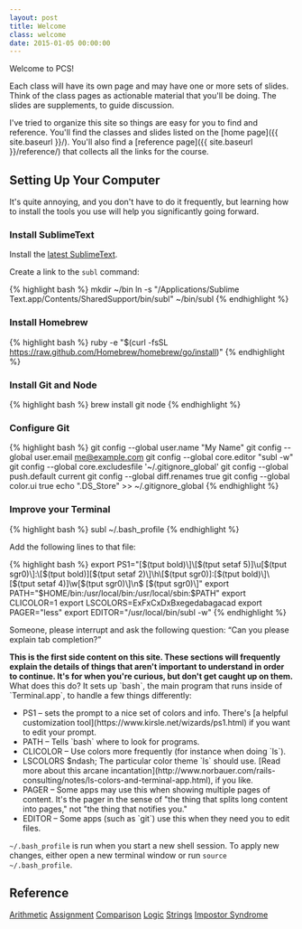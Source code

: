 ```yaml
---
layout: post
title: Welcome
class: welcome
date: 2015-01-05 00:00:00
---
```


Welcome to PCS!

Each class will have its own page and may have one or more sets of slides. Think of the class pages as actionable material that you'll be doing. The slides are supplements, to guide discussion.

I've tried to organize this site so things are easy for you to find and reference. You'll find the classes and slides listed on the [home page]({{ site.baseurl }}/). You'll also find a [reference page]({{ site.baseurl }}/reference/) that collects all the links for the course.

## Setting Up Your Computer

It's quite annoying, and you don't have to do it frequently, but learning how to install the tools you use will help you significantly going forward.

### Install SublimeText

Install the [latest SublimeText](http://www.sublimetext.com/3).

Create a link to the `subl` command:

{% highlight bash %}
mkdir ~/bin
ln -s "/Applications/Sublime Text.app/Contents/SharedSupport/bin/subl" ~/bin/subl
{% endhighlight %}

### Install Homebrew

{% highlight bash %}
ruby -e "$(curl -fsSL https://raw.github.com/Homebrew/homebrew/go/install)"
{% endhighlight %}

### Install Git and Node

{% highlight bash %}
brew install git node
{% endhighlight %}

### Configure Git

{% highlight bash %}
git config --global user.name "My Name"
git config --global user.email me@example.com
git config --global core.editor "subl -w"
git config --global core.excludesfile '~/.gitignore_global'
git config --global push.default current
git config --global diff.renames true
git config --global color.ui true
echo ".DS_Store" >> ~/.gitignore_global
{% endhighlight %}

### Improve your Terminal

{% highlight bash %}
subl ~/.bash_profile
{% endhighlight %}

Add the following lines to that file:

{% highlight bash %}
export PS1="\[$(tput bold)\]\[$(tput setaf 5)\]\u\[$(tput sgr0)\]:\[$(tput bold)\]\[$(tput setaf 2)\]\h\[$(tput sgr0)\]:\[$(tput bold)\]\[$(tput setaf 4)\]\w\[$(tput sgr0)\]\n$ \[$(tput sgr0)\]"
export PATH="$HOME/bin:/usr/local/bin:/usr/local/sbin:$PATH"
export CLICOLOR=1
export LSCOLORS=ExFxCxDxBxegedabagacad
export PAGER="less"
export EDITOR="/usr/local/bin/subl -w"
{% endhighlight %}

Someone, please interrupt and ask the following question:
<q>Can you please explain tab completion?</q>

<aside>
  <strong>
    This is the first side content on this site. These sections will frequently explain the details of things that
    aren't important to understand in order to continue. It's for when you're curious, but don't get caught up on
    them.
  </strong>
  What does this do? It sets up `bash`, the main program that runs inside of `Terminal.app`, to handle a few things differently:
  <ul>
    <li>PS1 &ndash; sets the prompt to a nice set of colors and info. There's [a helpful customization tool](https://www.kirsle.net/wizards/ps1.html) if you want to edit your prompt.</li>
    <li>PATH &ndash; Tells `bash` where to look for programs.</li>
    <li>CLICOLOR &ndash; Use colors more frequently (for instance when doing `ls`).</li>
    <li>LSCOLORS $ndash; The particular color theme `ls` should use. [Read more about this arcane incantation](http://www.norbauer.com/rails-consulting/notes/ls-colors-and-terminal-app.html), if you like.</li>
    <li>PAGER &ndash; Some apps may use this when showing multiple pages of content. It's the pager in the sense of "the thing that splits long content into pages," not "the thing that notifies you."</li>
    <li>EDITOR &ndash; Some apps (such as `git`) use this when they need you to edit files.</li>
  </ul>

  `~/.bash_profile` is run when you start a new shell session. To apply new changes, either open a new terminal window or run `source ~/.bash_profile`.
</aside>

## Reference

[Arithmetic][mdn-arithmetic]
[Assignment][mdn-assignment]
[Comparison][mdn-comparison]
[Logic][mdn-logic]
[Strings][mdn-strings]
[Impostor Syndrome][impostor]

[mdn-arithmetic]: https://developer.mozilla.org/en-US/docs/Web/JavaScript/Reference/Operators/Arithmetic_Operators
[mdn-assignment]: https://developer.mozilla.org/en-US/docs/Web/JavaScript/Reference/Operators/Assignment_Operators
[mdn-comparison]: https://developer.mozilla.org/en-US/docs/Web/JavaScript/Reference/Operators/Comparison_Operators
[mdn-logic]: https://developer.mozilla.org/en-US/docs/Web/JavaScript/Reference/Operators/Logical_Operators
[mdn-strings]: https://developer.mozilla.org/en-US/docs/Web/JavaScript/Reference/Operators/String_Operators
[impostor]: https://medium.com/tech-talk/bdae04e46ec5
